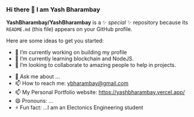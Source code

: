 ### Hi there 👋 I am Yash Bharambay


**YashBharambay/YashBharambay** is a ✨ _special_ ✨ repository because its `README.md` (this file) appears on your GitHub profile.

Here are some ideas to get you started:

- 🔭 I’m currently working on building my profile
- 🌱 I’m currently learning blockchain and NodeJS.
- 👯 I’m looking to collaborate to amazing people to help in projects.
<!-- - 🤔 I’m looking for help with ... -->
- 💬 Ask me about ...
- 📫 How to reach me: ybharambay@gmail.com
- 📫 My Personal Portfolio website: https://yashbharambay.vercel.app/
- 😄 Pronouns: ...
- ⚡ Fun fact: ...I am an Electonics Engineering student

